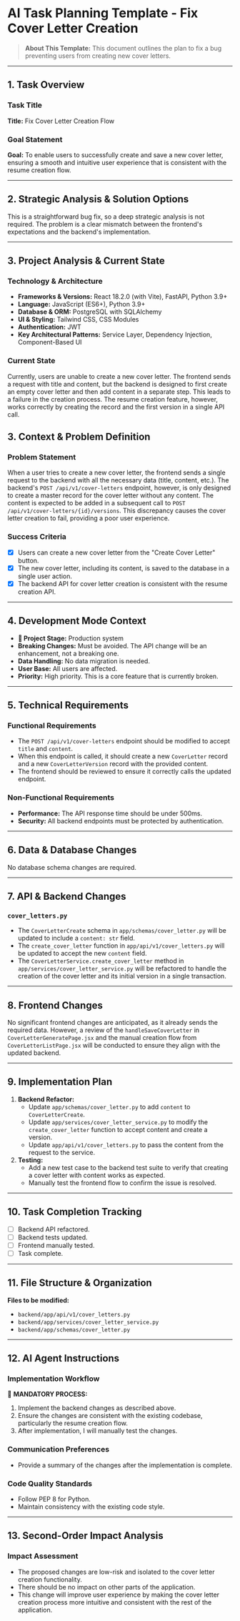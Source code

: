 # AI Task Planning Template - Fix Cover Letter Creation

> **About This Template:** This document outlines the plan to fix a bug preventing users from creating new cover letters.

---

## 1. Task Overview

### Task Title
**Title:** Fix Cover Letter Creation Flow

### Goal Statement
**Goal:** To enable users to successfully create and save a new cover letter, ensuring a smooth and intuitive user experience that is consistent with the resume creation flow.

---
## 2. Strategic Analysis & Solution Options

This is a straightforward bug fix, so a deep strategic analysis is not required. The problem is a clear mismatch between the frontend's expectations and the backend's implementation.

---

## 3. Project Analysis & Current State

### Technology & Architecture
- **Frameworks & Versions:** React 18.2.0 (with Vite), FastAPI, Python 3.9+
- **Language:** JavaScript (ES6+), Python 3.9+
- **Database & ORM:** PostgreSQL with SQLAlchemy
- **UI & Styling:** Tailwind CSS, CSS Modules
- **Authentication:** JWT
- **Key Architectural Patterns:** Service Layer, Dependency Injection, Component-Based UI

### Current State
Currently, users are unable to create a new cover letter. The frontend sends a request with title and content, but the backend is designed to first create an empty cover letter and then add content in a separate step. This leads to a failure in the creation process. The resume creation feature, however, works correctly by creating the record and the first version in a single API call.

## 3. Context & Problem Definition

### Problem Statement
When a user tries to create a new cover letter, the frontend sends a single request to the backend with all the necessary data (title, content, etc.). The backend's `POST /api/v1/cover-letters` endpoint, however, is only designed to create a master record for the cover letter without any content. The content is expected to be added in a subsequent call to `POST /api/v1/cover-letters/{id}/versions`. This discrepancy causes the cover letter creation to fail, providing a poor user experience.

### Success Criteria
- [x] Users can create a new cover letter from the "Create Cover Letter" button.
- [x] The new cover letter, including its content, is saved to the database in a single user action.
- [x] The backend API for cover letter creation is consistent with the resume creation API.

---

## 4. Development Mode Context

- **🚨 Project Stage:** Production system
- **Breaking Changes:** Must be avoided. The API change will be an enhancement, not a breaking one.
- **Data Handling:** No data migration is needed.
- **User Base:** All users are affected.
- **Priority:** High priority. This is a core feature that is currently broken.

---

## 5. Technical Requirements

### Functional Requirements
- The `POST /api/v1/cover-letters` endpoint should be modified to accept `title` and `content`.
- When this endpoint is called, it should create a new `CoverLetter` record and a new `CoverLetterVersion` record with the provided content.
- The frontend should be reviewed to ensure it correctly calls the updated endpoint.

### Non-Functional Requirements
- **Performance:** The API response time should be under 500ms.
- **Security:** All backend endpoints must be protected by authentication.

---

## 6. Data & Database Changes

No database schema changes are required.

---

## 7. API & Backend Changes

### `cover_letters.py`
- The `CoverLetterCreate` schema in `app/schemas/cover_letter.py` will be updated to include a `content: str` field.
- The `create_cover_letter` function in `app/api/v1/cover_letters.py` will be updated to accept the new `content` field.
- The `CoverLetterService.create_cover_letter` method in `app/services/cover_letter_service.py` will be refactored to handle the creation of the cover letter and its initial version in a single transaction.

---

## 8. Frontend Changes

No significant frontend changes are anticipated, as it already sends the required data. However, a review of the `handleSaveCoverLetter` in `CoverLetterGeneratePage.jsx` and the manual creation flow from `CoverLetterListPage.jsx` will be conducted to ensure they align with the updated backend.

---

## 9. Implementation Plan

1.  **Backend Refactor:**
    *   Update `app/schemas/cover_letter.py` to add `content` to `CoverLetterCreate`.
    *   Update `app/services/cover_letter_service.py` to modify the `create_cover_letter` function to accept content and create a version.
    *   Update `app/api/v1/cover_letters.py` to pass the content from the request to the service.
2.  **Testing:**
    *   Add a new test case to the backend test suite to verify that creating a cover letter with content works as expected.
    *   Manually test the frontend flow to confirm the issue is resolved.

---

## 10. Task Completion Tracking

- [ ] Backend API refactored.
- [ ] Backend tests updated.
- [ ] Frontend manually tested.
- [ ] Task complete.

---

## 11. File Structure & Organization

**Files to be modified:**
- `backend/app/api/v1/cover_letters.py`
- `backend/app/services/cover_letter_service.py`
- `backend/app/schemas/cover_letter.py`

---

## 12. AI Agent Instructions

### Implementation Workflow
🎯 **MANDATORY PROCESS:**
1.  Implement the backend changes as described above.
2.  Ensure the changes are consistent with the existing codebase, particularly the resume creation flow.
3.  After implementation, I will manually test the changes.

### Communication Preferences
- Provide a summary of the changes after the implementation is complete.

### Code Quality Standards
- Follow PEP 8 for Python.
- Maintain consistency with the existing code style.

---

## 13. Second-Order Impact Analysis

### Impact Assessment
- The proposed changes are low-risk and isolated to the cover letter creation functionality.
- There should be no impact on other parts of the application.
- This change will improve user experience by making the cover letter creation process more intuitive and consistent with the rest of the application.
